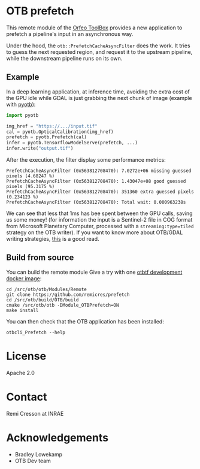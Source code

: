 # OTB prefetch

This remote module of the [Orfeo ToolBox](https://www.orfeo-toolbox.org/) provides a new 
application to prefetch a pipeline's input in an asynchronous way.

Under the hood, the `otb::PrefetchCacheAsyncFilter` does the work. It tries to guess the 
next requested region, and request it to the upstream pipeline, while the downstream pipeline 
runs on its own.

## Example

In a deep learning application, at inference time, avoiding the extra cost of the GPU idle while GDAL is 
just grabbing the next chunk of image (example with [pyotb](https://github.com/orfeotoolbox/pyotb)):

```python
import pyotb

img_href = "https://.../input.tif"
cal = pyotb.OpticalCalibration(img_href)
prefetch = pyotb.Prefetch(cal)
infer = pyotb.TensorflowModelServe(prefetch, ...)
infer.write("output.tif")
```

After the execution, the filter display some performance metrics:

```commandLine
PrefetchCacheAsyncFilter (0x563812708470): 7.0272e+06 missing guessed pixels (4.68247 %)
PrefetchCacheAsyncFilter (0x563812708470): 1.43047e+08 good guessed pixels (95.3175 %)
PrefetchCacheAsyncFilter (0x563812708470): 351360 extra guessed pixels (0.234123 %)
PrefetchCacheAsyncFilter (0x563812708470): Total wait: 0.000963238s
```

We can see that less that 1ms has bee spent between the GPU calls, saving us some money! 
(for information the input is a Sentinel-2 file in COG format from Microsoft Planetary Computer, 
processed with a `streaming:type=tiled` strategy on the OTB writer). If you want to know 
more about OTB/GDAL writing strategies, [this](https://wiki.orfeo-toolbox.org/index.php/Writing_large_images) 
is a good read.


## Build from source

You can build the remote module
Give a try with one [otbtf development docker image](https://hub.docker.com/layers/mdl4eo/otbtf/4.3.0-cpu-dev/images/sha256-8772aac279ae0c2bb390501aa14c490d481e703273bb5c72a49701233f342909?context=explore):

```commandLine
cd /src/otb/otb/Modules/Remote
git clone https://github.com/remicres/prefetch
cd /src/otb/build/OTB/build
cmake /src/otb/otb -DModule_OTBPrefetch=ON
make install
```

You can then check that the OTB application has been installed:

```commandLine
otbcli_Prefetch --help
```

# License

Apache 2.0

# Contact

Remi Cresson at INRAE

# Acknowledgements

- Bradley Lowekamp
- OTB Dev team 
